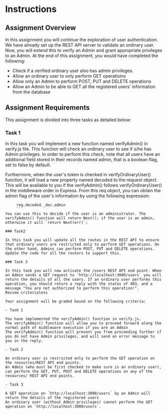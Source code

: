 # Instructions

## Assignment Overview

In this assignment you will continue the exploration of user authentication. We have already set up the REST API server to validate an ordinary user. Now, you will extend this to verify an Admin and grant appropriate privileges to an Admin. At the end of this assignment, you would have completed the following:

- Check if a verified ordinary user also has admin privileges.
- Allow an ordinary user to only perform GET operatioins
- Allow only an Admin to perform POST, PUT and DELETE operations
- Allow an Admin to be able to GET all the registered users' information from the database

## Assignment Requirements

This assignment is divided into three tasks as detailed below:

### Task 1

In this task you will implement a new function named verifyAdmin() in verify.js file. This function will check an ordinary user to see if s/he has Admin privileges. In order to perform this check, note that all users have an additional field stored in their records named admin, that is a boolean flag, set to false by default.

Furthermore, when the user's token is checked in verifyOrdinaryUser() function, it will load a new property named decoded to the request object. This will be available to you if the verifyAdmin() follows verifyOrdinaryUser() in the middleware order in Express. From this req object, you can obtain the admin flag of the user's information by using the following expression:
```
     req.decoded._doc.admin
     ```
You can use this to decide if the user is an administrator. The verifyAdmin() function will return Next(); if the user is an admin, otherwise it will `return Next(err)`;

### Task2

In this task you will update all the routes in the REST API to ensure that ordinary users are restricted only to perform GET operations. On the other hand, Admins can perform POST, PUT and DELETE operations. Update the code for all the routers to support this.

### Task 3

In this task you will now activate the /users REST API end point. When an Admin sends a GET request to `http://localhost:3000/users` you will return the details of all the users. If an ordinary user performs this operation, you should return a reply with the status of 403, and a message "You are not authorized to perform this operation!".
Review criterialess

Your assignment will be graded based on the following criteria:

- Task 1

You have implemented the verifyAdmin() function in verify.js.
The verifyAdmin() function will allow you to proceed forward along the normal path of middleware execution if you are an Admin
The verifyAdmin() function will prevent you from proceeding further if you do not have Admin privileges, and will send an error message to you in the reply.

- Task 2

An ordinary user is restricted only to perform the GET operation on the resources/REST API end points.
An Admin (who must be first checked to make sure is an ordinary user), can perform the GET, PUT, POST and DELETE operations on any of the resources/ REST API end points.

- Task 3

A GET operation on `http://localhost:3000/users` by an Admin will return the details of the registered users
An ordinary user (without Admin privileges) cannot perform the GET operation on `http://localhost:3000/users`.
